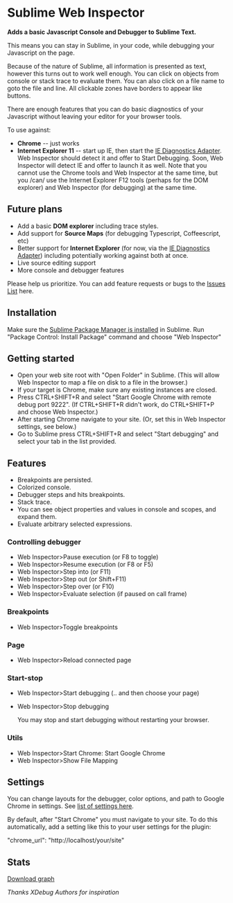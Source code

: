 # Sublime Web Inspector

__Adds a basic Javascript Console and Debugger to Sublime Text.__ 

This means you can stay in Sublime, in your code, while debugging your Javascript on the page.

Because of the nature of Sublime, all information is presented as text, however this turns out to work well enough. You can click on objects from console or stack trace to evaluate them. You can also click on a file name to goto the file and line. All clickable zones have borders to appear like buttons.

There are enough features that you can do basic diagnostics of your Javascript without leaving your editor for your browser tools.

To use against:

* __Chrome__ -- just works
* __Internet Explorer 11__ -- start up IE, then start the [IE Diagnostics Adapter](https://github.com/Microsoft/IEDiagnosticsAdapter/releases). Web Inspector should detect it and offer to Start Debugging. Soon, Web Inspector will detect IE and offer to launch it as well. Note that you cannot use the Chrome tools and Web Inspector at the same time, but you /can/ use the Internet Explorer F12 tools (perhaps for the DOM explorer) and Web Inspector (for debugging) at the same time.

## Future plans

* Add a basic __DOM explorer__ including trace styles.
* Add support for __Source Maps__ (for debugging Typescript, Coffeescript, etc)
* Better support for __Internet Explorer__ (for now, via the [IE Diagnostics Adapter](https://github.com/Microsoft/IEDiagnosticsAdapter/releases)) including potentially working against both at once. 
* Live source editing support
* More console and debugger features

Please help us prioritize. You can add feature requests or bugs to the [Issues List](https://github.com/sokolovstas/SublimeWebInspector/issues) here.

## Installation
Make sure the [Sublime Package Manager is installed](https://packagecontrol.io/installation) in Sublime.
Run "Package Control: Install Package" command and choose "Web Inspector"

## Getting started
- Open your web site root with "Open Folder" in Sublime. (This will allow Web Inspector to map a file on disk to a file in the browser.)
- If your target is Chrome, make sure any existing instances are closed.
- Press CTRL+SHIFT+R and select "Start Google Chrome with remote debug port 9222". (If CTRL+SHIFT+R didn't work, do CTRL+SHIFT+P and choose Web Inspector.)
- After starting Chrome navigate to your site. (Or, set this in Web Inspector settings, see below.)
- Go to Sublime press CTRL+SHIFT+R and select "Start debugging" and select your tab in the list provided.

## Features
- Breakpoints are persisted.
- Colorized console.
- Debugger steps and hits breakpoints.
- Stack trace.
- You can see object properties and values in console and scopes, and expand them.
- Evaluate arbitrary selected expressions.

### Controlling debugger
- Web Inspector>Pause execution (or F8 to toggle)
- Web Inspector>Resume execution (or F8 or F5)
- Web Inspector>Step into (or F11)
- Web Inspector>Step out (or Shift+F11)
- Web Inspector>Step over (or F10)
- Web Inspector>Evaluate selection (if paused on call frame)

### Breakpoints
- Web Inspector>Toggle breakpoints

### Page
- Web Inspector>Reload connected page

### Start-stop
- Web Inspector>Start debugging (.. and then choose your page)
- Web Inspector>Stop debugging

  You may stop and start debugging without restarting your browser.

### Utils
- Web Inspector>Start Chrome: Start Google Chrome
- Web Inspector>Show File Mapping

## Settings
You can change layouts for the debugger, color options, and path to Google Chrome in settings. See [list of settings here](https://github.com/sokolovstas/SublimeWebInspector/wiki/User-Settings).

By default, after "Start Chrome" you must navigate to your site. To do this automatically, add a setting like this to your user settings for the plugin:

"chrome_url": "http://localhost/your/site"

## Stats
[Download graph](https://packagecontrol.io/packages/Web%20Inspector)

*Thanks XDebug Authors for inspiration*